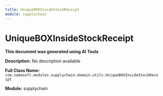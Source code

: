 ```yaml
---
title: UniqueBOXInsideStockReceipt
module: supplychain
---
```



<div class='entity-flows'>

# UniqueBOXInsideStockReceipt

**This document was generated using AI Tools**

**Description:** No description available

**Full Class Name:** `com.namasoft.modules.supplychain.domain.utils.UniqueBOXInsideStockReceipt`

**Module:** supplychain


</div>


